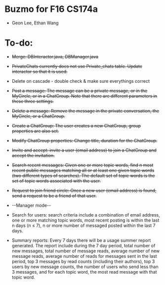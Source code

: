 # Buzmo for F16 CS174a
* Geon Lee, Ethan Wang

# To-do:
* ~~Merge: DBInteractor.java, DBManager.java~~

* ~~PrivateChats currently does not use Private_chats table. Update interactor so that it is used.~~

* Delete on cascade - double check & make sure everythings correct

* ~~Post a message: The message can be a private message, or in the MyCircle, or in a ChatGroup. Note that
there are different parameters in these three settings.~~

* ~~Delete a message: Remove the message in the private conversation, the MyCircle, or a ChatGroup.~~

* ~~Create a ChatGroup: The user creates a new ChatGroup, group properties are also set.~~

* ~~Modify ChatGroup properties: Change title, duration for the ChatGroup.~~

* ~~Invite and accept: invite a user (email address) to join a ChatGroup and accept the invitation.~~

* ~~Search recent messages: Given one or more topic words, find n most recent public messages matching all
or at least one given topic words (two different types of searches). The default set of topic words is the
set of topic words associated with the user.~~

* ~~Request to join friend circle: Once a new user (email address) is found, send a request to be a friend of
that user.~~

* --Manager mode--

* Search for users: search criteria include a combination of email address, one or more matching topic words,
most recent posting is within the last n days (n ≤ 7), n or more number of messaged posted within the
last 7 days.

* Summary reports: Every 7 days there will be a usage summer report generated. The report include during
the 7 day period, total number of new messages, total number of message reads, average number of new
message reads, average number of reads for messages sent in the last period, top 3 messages by read
counts (including their authors), top 3 users by new message counts, the number of users who send less
than 3 messages, and for each topic word, the most read message with that topic word.
